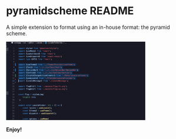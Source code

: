 # pyramidscheme README

A simple extension to format using an in-house format: the pyramid scheme.

<img src="presentation.gif" width="75%">

**Enjoy!**
